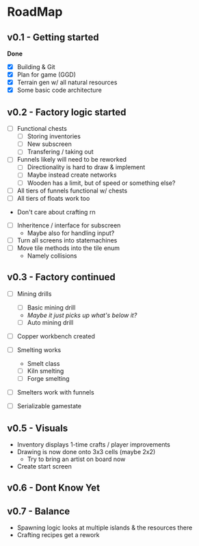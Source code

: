 # RoadMap

## v0.1 - Getting started
**Done**
- [x] Building & Git
- [x] Plan for game (GGD)
- [x] Terrain gen w/ all natural resources
- [x] Some basic code architecture

## v0.2 - Factory logic started
- [ ] Functional chests
  * [ ] Storing inventories
  * [ ] New subscreen
  * [ ] Transfering / taking out
- [ ] Funnels likely will need to be reworked
  * [ ] Directionality is hard to draw & implement
  * [ ] Maybe instead create networks
  * [ ] Wooden has a limit, but of speed or something else?
- [ ] All tiers of funnels functional w/ chests
- [ ] All tiers of floats work too

- Don't care about crafting rn


- [ ] Inheritence / interface for subscreen
  * Maybe also for handling input?
- [ ] Turn all screens into statemachines
- [ ] Move tile methods into the tile enum
  * Namely collisions


## v0.3 - Factory continued
- [ ] Mining drills
  * [ ] Basic mining drill 
   * *Maybe it just picks up what's below it?*
  * [ ] Auto mining drill
- [ ] Copper workbench created
- [ ] Smelting works
  * Smelt class
  * [ ] Kiln smelting
  * [ ] Forge smelting
- [ ] Smelters work with funnels

- [ ] Serializable gamestate

## v0.5 - Visuals
- Inventory displays 1-time crafts / player improvements
- Drawing is now done onto 3x3 cells (maybe 2x2)
  * Try to bring an artist on board now
- Create start screen

## v0.6 - Dont Know Yet

## v0.7 - Balance
- Spawning logic looks at multiple islands &
    the resources there
- Crafting recipes get a rework
